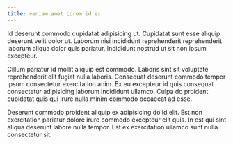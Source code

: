 ```yaml
---
title: veniam amet Lorem id ex
---
```


Id deserunt commodo cupidatat adipisicing ut. Cupidatat sunt esse aliquip deserunt velit dolor ut. Laborum nisi incididunt reprehenderit reprehenderit laborum aliqua dolor quis pariatur. Incididunt nostrud ut sit non ipsum excepteur.

Cillum pariatur id mollit aliquip est commodo. Laboris sint sit voluptate reprehenderit elit fugiat nulla laboris. Consequat deserunt commodo tempor ipsum consectetur exercitation anim. Ex eu excepteur id quis consequat consectetur adipisicing laborum incididunt ullamco. Culpa do proident cupidatat quis qui irure nulla minim commodo occaecat ad esse.

Deserunt commodo proident aliquip ex adipisicing do id elit. Est non exercitation pariatur dolore irure commodo excepteur elit quis. In est qui sint aliqua deserunt labore nulla tempor. Est ex exercitation ullamco sunt nulla consectetur sit.